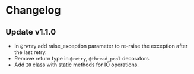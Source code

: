 # Changelog

## Update v1.1.0
- In `@retry` add raise_exception parameter to re-raise the exception after the last retry.
- Remove return type in `@retry`, `@thread_pool` decorators.
- Add `IO` class with static methods for IO operations.